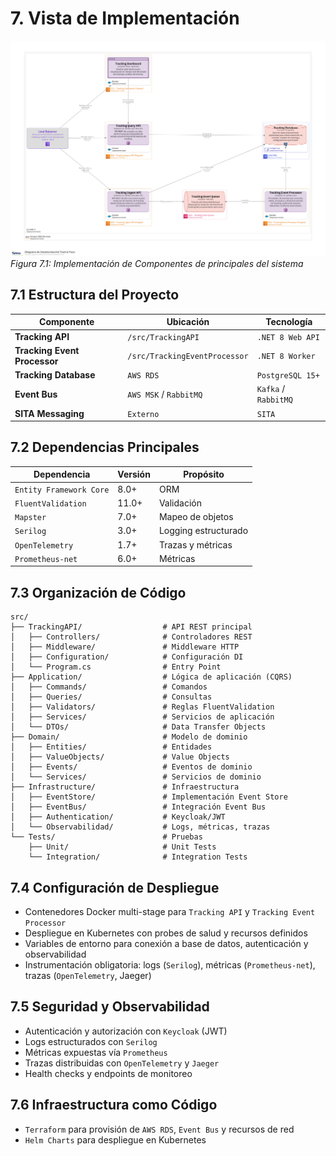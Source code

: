 # 7. Vista de Implementación

![Vista de implementación del Sistema de Track & Trace](/diagrams/servicios-corporativos/track_and_trace_deployment.png)
*Figura 7.1: Implementación de Componentes de principales del sistema*

## 7.1 Estructura del Proyecto

| Componente                | Ubicación                        | Tecnología                |
|---------------------------|----------------------------------|---------------------------|
| **Tracking API**          | `/src/TrackingAPI`               | `.NET 8 Web API`          |
| **Tracking Event Processor** | `/src/TrackingEventProcessor`  | `.NET 8 Worker`           |
| **Tracking Database**     | `AWS RDS`                        | `PostgreSQL 15+`          |
| **Event Bus**             | `AWS MSK` / `RabbitMQ`           | `Kafka` / `RabbitMQ`      |
| **SITA Messaging**        | `Externo`                        | `SITA`                    |

## 7.2 Dependencias Principales

| Dependencia           | Versión | Propósito                |
|----------------------|---------|--------------------------|
| `Entity Framework Core` | 8.0+    | ORM                     |
| `FluentValidation`      | 11.0+   | Validación              |
| `Mapster`               | 7.0+    | Mapeo de objetos        |
| `Serilog`               | 3.0+    | Logging estructurado    |
| `OpenTelemetry`         | 1.7+    | Trazas y métricas       |
| `Prometheus-net`        | 6.0+    | Métricas                |

## 7.3 Organización de Código

```text
src/
├── TrackingAPI/                  # API REST principal
│   ├── Controllers/              # Controladores REST
│   ├── Middleware/               # Middleware HTTP
│   ├── Configuration/            # Configuración DI
│   └── Program.cs                # Entry Point
├── Application/                  # Lógica de aplicación (CQRS)
│   ├── Commands/                 # Comandos
│   ├── Queries/                  # Consultas
│   ├── Validators/               # Reglas FluentValidation
│   ├── Services/                 # Servicios de aplicación
│   └── DTOs/                     # Data Transfer Objects
├── Domain/                       # Modelo de dominio
│   ├── Entities/                 # Entidades
│   ├── ValueObjects/             # Value Objects
│   ├── Events/                   # Eventos de dominio
│   └── Services/                 # Servicios de dominio
├── Infrastructure/               # Infraestructura
│   ├── EventStore/               # Implementación Event Store
│   ├── EventBus/                 # Integración Event Bus
│   ├── Authentication/           # Keycloak/JWT
│   └── Observabilidad/           # Logs, métricas, trazas
└── Tests/                        # Pruebas
    ├── Unit/                     # Unit Tests
    └── Integration/              # Integration Tests
```

## 7.4 Configuración de Despliegue

- Contenedores Docker multi-stage para `Tracking API` y `Tracking Event Processor`
- Despliegue en Kubernetes con probes de salud y recursos definidos
- Variables de entorno para conexión a base de datos, autenticación y observabilidad
- Instrumentación obligatoria: logs (`Serilog`), métricas (`Prometheus-net`), trazas (`OpenTelemetry`, Jaeger)

## 7.5 Seguridad y Observabilidad

- Autenticación y autorización con `Keycloak` (JWT)
- Logs estructurados con `Serilog`
- Métricas expuestas vía `Prometheus`
- Trazas distribuidas con `OpenTelemetry` y `Jaeger`
- Health checks y endpoints de monitoreo

## 7.6 Infraestructura como Código

- `Terraform` para provisión de `AWS RDS`, `Event Bus` y recursos de red
- `Helm Charts` para despliegue en Kubernetes
